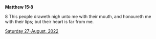 **Matthew 15:8**

8 This people draweth nigh unto me with their mouth, and honoureth me with their lips; but their heart is far from me.

[Saturday 27-August, 2022](https://t.me/s/daily_scripture)
